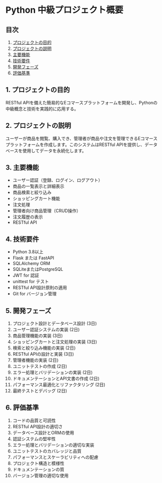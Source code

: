 # Python 中級プロジェクト概要

## 目次
1. [プロジェクトの目的](#1-プロジェクトの目的)
2. [プロジェクトの説明](#2-プロジェクトの説明)
3. [主要機能](#3-主要機能)
4. [技術要件](#4-技術要件)
5. [開発フェーズ](#5-開発フェーズ)
6. [評価基準](#6-評価基準)

## 1. プロジェクトの目的

RESTful APIを備えた簡易的なEコマースプラットフォームを開発し、Pythonの中級概念と技術を実践的に応用する。

## 2. プロジェクトの説明

ユーザーが商品を閲覧、購入でき、管理者が商品や注文を管理できるEコマースプラットフォームを作成します。このシステムはRESTful APIを提供し、データベースを使用してデータを永続化します。

## 3. 主要機能

- ユーザー認証（登録、ログイン、ログアウト）
- 商品の一覧表示と詳細表示
- 商品検索と絞り込み
- ショッピングカート機能
- 注文処理
- 管理者向け商品管理（CRUD操作）
- 注文履歴の表示
- RESTful API

## 4. 技術要件

- Python 3.8以上
- Flask または FastAPI
- SQLAlchemy ORM
- SQLiteまたはPostgreSQL
- JWT for 認証
- unittest for テスト
- RESTful API設計原則の適用
- Git for バージョン管理

## 5. 開発フェーズ

1. プロジェクト設計とデータベース設計 (3日)
2. ユーザー認証システムの実装 (2日)
3. 商品管理機能の実装 (3日)
4. ショッピングカートと注文処理の実装 (3日)
5. 検索と絞り込み機能の実装 (2日)
6. RESTful APIの設計と実装 (3日)
7. 管理者機能の実装 (2日)
8. ユニットテストの作成 (2日)
9. エラー処理とバリデーションの実装 (2日)
10. ドキュメンテーションとAPI文書の作成 (2日)
11. パフォーマンス最適化とリファクタリング (2日)
12. 最終テストとデバッグ (2日)

## 6. 評価基準

1. コードの品質と可読性
2. RESTful API設計の適切さ
3. データベース設計とORMの使用
4. 認証システムの堅牢性
5. エラー処理とバリデーションの適切な実装
6. ユニットテストのカバレッジと品質
7. パフォーマンスとスケーラビリティへの配慮
8. プロジェクト構造と模様性
9. ドキュメンテーションの質
10. バージョン管理の適切な使用
